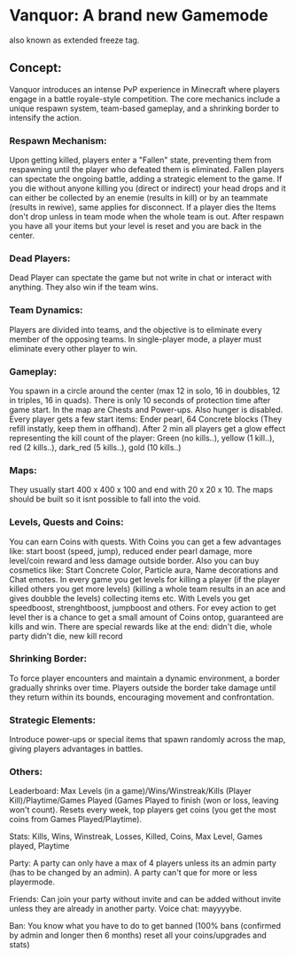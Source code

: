 # Vanquor: A brand new Gamemode
also known as extended freeze tag.

## Concept:

Vanquor introduces an intense PvP experience in Minecraft where players engage in a battle royale-style competition. The core mechanics include a unique respawn system, team-based gameplay, and a shrinking border to intensify the action.

### Respawn Mechanism:

Upon getting killed, players enter a "Fallen" state, preventing them from respawning until the player who defeated them is eliminated.
Fallen players can spectate the ongoing battle, adding a strategic element to the game. If you die without anyone killing you (direct or indirect) 
your head drops and it can either be collected by an enemie (results in kill) or by an teammate (results in rewive), same applies for disconnect.
If a player dies the Items don't drop unless in team mode when the whole team is out. After respawn you have all your items but your level is reset and you are back in the center.

### Dead Players:

Dead Player can spectate the game but not write in chat or interact with anything. They also win if the team wins.

### Team Dynamics:

Players are divided into teams, and the objective is to eliminate every member of the opposing teams.
In single-player mode, a player must eliminate every other player to win.

### Gameplay:

You spawn in a circle around the center (max 12 in solo, 16 in doubbles, 12 in triples, 16 in quads). There is only 10 seconds of protection time after game start. In the map are Chests and Power-ups. Also hunger is disabled.
Every player gets a few start items: Ender pearl, 64 Concrete blocks (They refill instatly, keep them in offhand). After 2 min all players get a glow effect representing the kill count of the player:
Green (no kills..), yellow (1 kill..), red (2 kills..), dark_red (5 kills..), gold (10 kills..)

### Maps:

They usually start 400 x 400 x 100 and end with 20 x 20 x 10. The maps should be built so it isnt possible to fall into the void.

### Levels, Quests and Coins:

You can earn Coins with quests. With Coins you can get a few advantages like: start boost (speed, jump), reduced ender pearl damage, more level/coin reward and less damage outside border.
Also you can buy cosmetics like: Start Concrete Color, Particle aura, Name decorations and Chat emotes. 
In every game you get levels for killing a player (if the player killed others you get more levels) (killing a whole team results in an ace and gives doubble the levels) collecting items etc.
With Levels you get speedboost, strenghtboost, jumpboost and others. For evey action to get level ther is a chance to get a small amount of Coins ontop, guaranteed are kills and win.
There are special rewards like at the end: didn't die, whole party didn't die, new kill record

### Shrinking Border:

To force player encounters and maintain a dynamic environment, a border gradually shrinks over time.
Players outside the border take damage until they return within its bounds, encouraging movement and confrontation.

### Strategic Elements:

Introduce power-ups or special items that spawn randomly across the map, giving players advantages in battles.

### Others:

Leaderboard: Max Levels (in a game)/Wins/Winstreak/Kills (Player Kill)/Playtime/Games Played (Games Played to finish (won or loss, leaving won't count). Resets every week, top players get coins (you get the most coins from Games Played/Playtime).

Stats: Kills, Wins, Winstreak, Losses, Killed, Coins, Max Level, Games played, Playtime

Party: A party can only have a max of 4 players unless its an admin party (has to be changed by an admin). A party can't que for more or less playermode.

Friends: Can join your party without invite and can be added without invite unless they are already in another party.
Voice chat: mayyyybe.

Ban: You know what you have to do to get banned (100% bans (confirmed by admin and longer then 6 months) reset all your coins/upgrades and stats)
